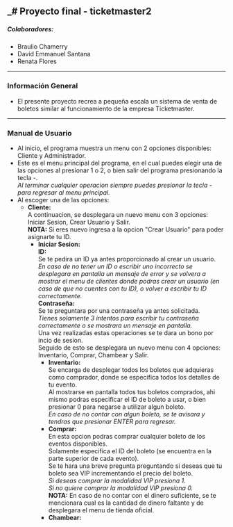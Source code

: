 _# Proyecto final - ticketmaster2
---
##### Colaboradores:
- Braulio Chamerry 
- David Emmanuel Santana 
- Renata Flores
---
### Información General
- El presente proyecto recrea a pequeña escala un sistema de venta de boletos similar al funcionamiento de la empresa Ticketmaster. 
---
### Manual de Usuario
- Al inicio, el programa muestra un menu con 2 opciones disponibles: Cliente y Administrador.
- Este es el menu principal del programa, en el cual puedes elegir una de las opciones al presionar 1 o 2, o bien salir del programa presionando la tecla -. <br>
  _Al terminar cualquier operacion siempre puedes presionar la tecla - para regresar al menu principal._
- Al escoger una de las opciones: <br>
    - __Cliente:__ <br>
    A continuacion, se desplegara un nuevo menu con 3 opciones: Iniciar Sesion, Crear Usuario y Salir. <br>
    __NOTA:__ Si eres nuevo ingresa a la opcion "Crear Usuario" para poder asignarte tu ID. 
      - __Iniciar Sesion:__  <br>
      __ID:__ <br>
      Se te pedira un ID ya antes proporcionado al crear un usuario. <br>
      _En caso de no tener un ID o escribir uno incorrecto se desplegara en pantalla un mensaje de error y se volvera a mostrar
      el menu de clientes donde podras crear un usuario (en caso de que no cuentes con tu ID), o volver a escribir tu ID correctamente._ <br>
      __Contraseña:__ <br>
      Se te preguntara por una contraseña ya antes solicitada. <br>
      _Tienes solamente 3 intentos para escribir tu contraseña correctamente o se mostrara un mensaje en pantalla._ <br>
      Una vez realizadas estas operaciones se te dara un bono por incio de sesion. <br>
      Seguido de esto se desplegara un nuevo menu con 4 opciones: Inventario, Comprar, Chambear y Salir. <br>
        - __Inventario:__ <br>
        Se encarga de desplegar todos los boletos que adquieras como comprador, donde se especifica todos los detalles de tu evento. <br>
        Al mostrarse en pantalla todos tus boletos comprados, ahi mismo podras especificar el ID de boleto a usar, o bien presionar 0 
        para negarse a utilizar algun boleto. <br>
        _En caso de no contar con algun boleto, se te avisara y tendras que presionar ENTER para regresar._
        - __Comprar:__ <br> 
        En esta opcion podras comprar cualquier boleto de los eventos disponibles. <br>
        Solamente especifica el ID del boleto (se encuentra en la parte superior de cada evento). <br>
        Se te hara una breve pregunta preguntando si deseas que tu boleto sea VIP incrementando el precio del boleto. <br>
        _Si deseas comprar la modalidad VIP presiona 1._ <br>
        _Si no quiere comprar la modalidad VIP presiona 0._ <br>
        __NOTA:__ En caso de no contar con el dinero suficiente, se te mencionara cual es la cantidad de dinero faltante
        y de desplegara el menu de tienda oficial. <br>
        - __Chambear:__ <br>
        
  
